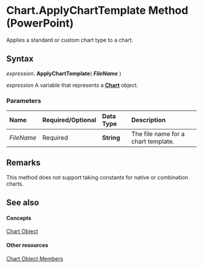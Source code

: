 
# Chart.ApplyChartTemplate Method (PowerPoint)

Applies a standard or custom chart type to a chart.


## Syntax

 _expression_. **ApplyChartTemplate**( **_FileName_** )

 _expression_ A variable that represents a **[Chart](3fcf082f-9f58-f67d-1061-e7f37e30fbcd.md)** object.


### Parameters



|**Name**|**Required/Optional**|**Data Type**|**Description**|
|:-----|:-----|:-----|:-----|
| _FileName_|Required|**String**|The file name for a chart template.|

## Remarks

This method does not support taking constants for native or combination charts.


## See also


#### Concepts


[Chart Object](3fcf082f-9f58-f67d-1061-e7f37e30fbcd.md)
#### Other resources


[Chart Object Members](de1c852d-e599-3e66-1365-dde3e1eb4c28.md)
